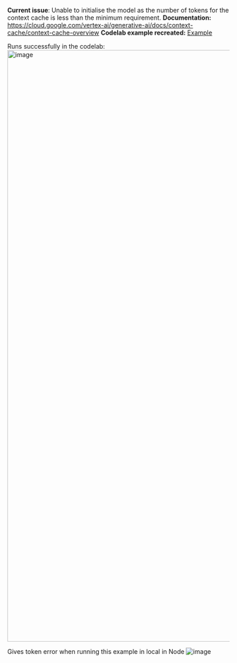 **Current issue**: Unable to initialise the model as the number of tokens for the context cache is less than the minimum requirement.
**Documentation:** https://cloud.google.com/vertex-ai/generative-ai/docs/context-cache/context-cache-overview
**Codelab example recreated:** [Example](https://colab.research.google.com/github/GoogleCloudPlatform/generative-ai/blob/main/gemini/context-caching/intro_context_caching.ipynb#scrollTo=appJ7LCc_YCW)

Runs successfully in the codelab:
<img width="1342" alt="image" src="https://github.com/user-attachments/assets/1ef9f4fa-4c3d-42c5-96b2-d43158ec29d9" />


Gives token error when running this example in local in Node
![image](https://github.com/user-attachments/assets/ce1a77a1-908d-41d8-a1aa-00946f19af23)
